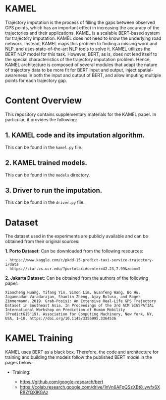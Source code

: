 # KAMEL
Trajectory imputation is the process of filling the gaps between observed GPS points, which has an important effect in increasing the accuracy of the trajectories and their applications. KAMEL is a scalable BERT-based system for trajectory imputation. KAMEL does not need to know the underlying road network. Instead, KAMEL maps this problem to finding a missing word and NLP, and uses state-of-the-art NLP tools to solve it. KAMEL utilizes the BERT NLP model for this task. However, BERT, as is, does not lend itself to the special characteristics of the trajectory imputation problem. Hence, KAMEL architecture is composed of several modules that adapt the nature of trajectory data to be more fit for BERT input and output, inject spatial-awareness in both the input and output of BERT, and allow imputing multiple points for each trajectory gap.



# Content Overview
This repository contains supplementary materials for the KAMEL paper. In particular, it provides the following: 

## 1. KAMEL code and its imputation algorithm. 
    
This can be found in the `kamel.py` file.

## 2. KAMEL trained models.

This can be found in the `models` directory.

## 3. Driver to run the imputation.
    
This can be found in the `driver.py` file.


# Dataset
The dataset used in the experiments are publicly available and can be obtained from their original sources: 
    
**1. Porto Dataset:** Can be downloaded from the following resources: 

    - https://www.kaggle.com/c/pkdd-15-predict-taxi-service-trajectory-i/data
    - https://star.cs.ucr.edu/?portotaxi#center=42.23,7.99&zoom=5


**2. Jakarta Dataset:** Can be obtained from the authors of the following paper:

    Xiaocheng Huang, Yifang Yin, Simon Lim, Guanfeng Wang, Bo Hu, Jagannadan Varadarajan, Shaolin Zheng, Ajay Bulusu, and Roger Zimmermann. 2019. Grab-Posisi: An Extensive Real-Life GPS Trajectory Dataset in Southeast Asia. In Proceedings of the 3rd ACM SIGSPATIAL International Workshop on Prediction of Human Mobility (PredictGIS'19). Association for Computing Machinery, New York, NY, USA, 1–10. https://doi.org/10.1145/3356995.3364536
 


# KAMEL Training

KAMEL uses BERT as a black box. Therefore, the code and architecture for training and building the models follow the published BERT model in the pages below:

- Training: 

    - https://github.com/google-research/bert
    - https://colab.research.google.com/drive/1nVn6AFpQSzXBt8_ywfx6XR8ZfQXlKGAz

